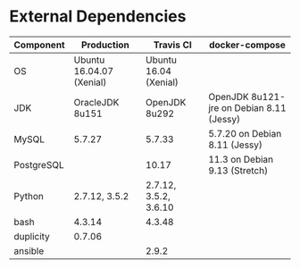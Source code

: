 # External Dependencies

| Component  | Production               | Travis CI             | docker-compose                           |
| -------    | ------------------------ | --------------------- | ---------------------------------------- |
| OS         | Ubuntu 16.04.07 (Xenial) | Ubuntu 16.04 (Xenial) |                                          |
| JDK        | OracleJDK 8u151          | OpenJDK 8u292         | OpenJDK 8u121-jre on Debian 8.11 (Jessy) |
| MySQL      | 5.7.27                   | 5.7.33                | 5.7.20 on Debian 8.11 (Jessy)            |
| PostgreSQL |                          | 10.17                 | 11.3 on Debian 9.13 (Stretch)            |
| Python     | 2.7.12, 3.5.2            | 2.7.12, 3.5.2, 3.6.10 |                                          |
| bash       | 4.3.14                   | 4.3.48                |                                          |
| duplicity  | 0.7.06                   |                       |                                          |
| ansible    |                          | 2.9.2                 |                                          |
